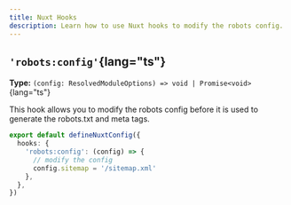 ```yaml
---
title: Nuxt Hooks
description: Learn how to use Nuxt hooks to modify the robots config.
---
```


## `'robots:config'`{lang="ts"}

**Type:** `(config: ResolvedModuleOptions) => void | Promise<void>`{lang="ts"}

This hook allows you to modify the robots config before it is used to generate the robots.txt and meta tags.

```ts
export default defineNuxtConfig({
  hooks: {
    'robots:config': (config) => {
      // modify the config
      config.sitemap = '/sitemap.xml'
    },
  },
})
```
